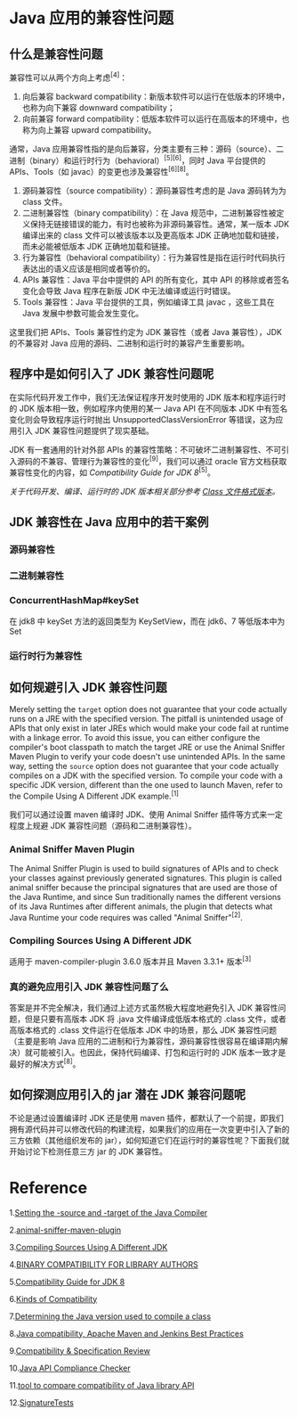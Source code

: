 # Java 应用的兼容性问题

## 什么是兼容性问题

兼容性可以从两个方向上考虑<sup>[4]</sup>：
1. 向后兼容 backward compatibility：新版本软件可以运行在低版本的环境中，也称为向下兼容 downward compatibility；
2. 向前兼容 forward compatibility：低版本软件可以运行在高版本的环境中，也称为向上兼容 upward compatibility。

通常，Java 应用兼容性指的是向后兼容，分类主要有三种：源码（source）、二进制（binary）和运行时行为（behavioral）<sup>[5]</sup><sup>[6]</sup>，同时 Java 平台提供的APIs、Tools（如 javac）的变更也涉及兼容性<sup>[6]</sup><sup>[8]</sup>。

1. 源码兼容性（source compatibility）：源码兼容性考虑的是 Java 源码转为为 class 文件。
2. 二进制兼容性（binary compatibility）：在 Java 规范中，二进制兼容性被定义保持无链接错误的能力，有时也被称为非源码兼容性。通常，某一版本 JDK 编译出来的 class 文件可以被该版本以及更高版本 JDK 正确地加载和链接，而未必能被低版本 JDK 正确地加载和链接。
3. 行为兼容性（behavioral compatibility）：行为兼容性是指在运行时代码执行表达出的语义应该是相同或者等价的。
4. APIs 兼容性：Java 平台中提供的 API 的所有变化，其中 API 的移除或者签名变化会导致 Java 程序在新版 JDK 中无法编译或运行时错误。 
5. Tools 兼容性：Java 平台提供的工具，例如编译工具 javac ，这些工具在 Java 发展中参数可能会发生变化。

这里我们把 APIs、Tools 兼容性约定为 JDK 兼容性（或者 Java 兼容性），JDK 的不兼容对 Java 应用的源码、二进制和运行时的兼容产生重要影响。

## 程序中是如何引入了 JDK 兼容性问题呢

在实际代码开发工作中，我们无法保证程序开发时使用的 JDK 版本和程序运行时的 JDK 版本相一致，例如程序内使用的某一 Java API 在不同版本 JDK 中有签名变化则会导致程序运行时抛出 UnsupportedClassVersionError 等错误，这为应用引入 JDK 兼容性问题提供了现实基础。

JDK 有一套通用的针对外部 APIs 的兼容性策略：不可破坏二进制兼容性、不可引入源码的不兼容、管理行为兼容性的变化<sup>[9]</sup>，我们可以通过 oracle 官方文档获取兼容性变化的内容，如 *Compatibility Guide for JDK 8*<sup>[5]</sup>。

*关于代码开发、编译、运行时的 JDK 版本相关部分参考 [Class 文件格式版本](./ClassFile-Version.md)。*

## JDK 兼容性在 Java 应用中的若干案例 

### 源码兼容性





### 二进制兼容性


### ConcurrentHashMap#keySet

在 jdk8 中 keySet 方法的返回类型为 KeySetView，而在 jdk6、7 等低版本中为 Set 



### 运行时行为兼容性







## 如何规避引入 JDK 兼容性问题

Merely setting the `target` option does not guarantee that your code actually runs on a JRE with the specified version. The pitfall is unintended usage of APIs that only exist in later JREs which would make your code fail at runtime with a linkage error. To avoid this issue, you can either configure the compiler's boot classpath to match the target JRE or use the Animal Sniffer Maven Plugin to verify your code doesn't use unintended APIs. In the same way, setting the `source` option does not guarantee that your code actually compiles on a JDK with the specified version. To compile your code with a specific JDK version, different than the one used to launch Maven, refer to the Compile Using A Different JDK example.<sup>[1]</sup>

我们可以通过设置 maven 编译时 JDK、使用 Animal Sniffer 插件等方式来一定程度上规避 JDK 兼容性问题（源码和二进制兼容性）。

### Animal Sniffer Maven Plugin

The Animal Sniffer Plugin is used to build signatures of APIs and to check your classes against previously generated signatures. This plugin is called animal sniffer because the principal signatures that are used are those of the Java Runtime, and since Sun traditionally names the different versions of its Java Runtimes after different animals, the plugin that detects what Java Runtime your code requires was called "Animal Sniffer"<sup>[2]</sup>.


#### 


### Compiling Sources Using A Different JDK

适用于 maven-compiler-plugin 3.6.0 版本并且 Maven 3.3.1+ 版本<sup>[3]</sup>

#### 


### 真的避免应用引入 JDK 兼容性问题了么

答案是并不完全解决，我们通过上述方式虽然极大程度地避免引入 JDK 兼容性问题，但是只要有高版本 JDK 将 .java 文件编译成低版本格式的 .class 文件，或者高版本格式的 .class 文件运行在低版本 JDK 中的场景，那么 JDK 兼容性问题（主要是影响 Java 应用的二进制和行为兼容性，源码兼容性很容易在编译期内解决）就可能被引入。也因此，保持代码编译、打包和运行时的 JDK 版本一致才是最好的解决方式<sup>[8]</sup>。


## 如何探测应用引入的 jar 潜在 JDK 兼容问题呢


不论是通过设置编译时 JDK 还是使用 maven 插件，都默认了一个前提，即我们拥有源代码并可以修改代码的构建流程，如果我们的应用在一次变更中引入了新的三方依赖（其他组织发布的 jar），如何知道它们在运行时的兼容性呢？下面我们就开始讨论下检测任意三方 jar 的 JDK 兼容性。




# Reference

1.[Setting the -source and -target of the Java Compiler](http://maven.apache.org/plugins/maven-compiler-plugin/examples/set-compiler-source-and-target.html)

2.[animal-sniffer-maven-plugin](http://www.mojohaus.org/animal-sniffer/animal-sniffer-maven-plugin/)

3.[Compiling Sources Using A Different JDK](http://maven.apache.org/plugins/maven-compiler-plugin/examples/compile-using-different-jdk.html)

4.[BINARY COMPATIBILITY FOR LIBRARY AUTHORS](https://docs.scala-lang.org/overviews/core/binary-compatibility-for-library-authors.html)

5.[Compatibility Guide for JDK 8](https://www.oracle.com/java/technologies/javase/8-compatibility-guide.html)

6.[Kinds of Compatibility](https://wiki.openjdk.java.net/display/csr/Kinds+of+Compatibility)

7.[Determining the Java version used to compile a class](https://fabianlee.org/2018/01/19/java-determining-the-java-version-used-to-compile-a-class-class-file-has-the-wrong-version/)

8.[Java compatibility, Apache Maven and Jenkins Best Practices](https://support.cloudbees.com/hc/en-us/articles/360020783632-Java-compatibility-Apache-Maven-and-Jenkins-Best-Practices?mobile_site=true)

9.[Compatibility & Specification Review](https://wiki.openjdk.java.net/display/csr)

10.[Java API Compliance Checker](https://lvc.github.io/japi-compliance-checker/)

11.[tool to compare compatibility of Java library API](https://launchpad.net/ubuntu/trusty/+package/japi-compliance-checker)

12.[SignatureTests](http://wiki.apidesign.org/wiki/SignatureTests)